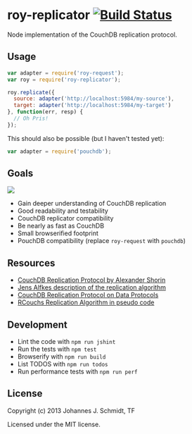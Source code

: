 roy-replicator [![Build Status](https://secure.travis-ci.org/jo/roy-replicator.png?branch=master)](http://travis-ci.org/jo/roy-replicator)
==============
Node implementation of the CouchDB replication protocol.

Usage
-----
```js
var adapter = require('roy-request');
var roy = require('roy-replicator');

roy.replicate({
  source: adapter('http://localhost:5984/my-source'),
  target: adapter('http://localhost:5984/my-target')
}, function(err, resp) {
  // Oh Pris!
});
```

This should also be possible (but I haven't tested yet):
```js
var adapter = require('pouchdb');
```

Goals
-----
<img src=https://raw.github.com/jo/roy-replicator/d3d01e8a6b2e62410e3285fa4e9bdf3425c79bb8/test/fixtures/roy.jpg>

* Gain deeper understanding of CouchDB replication
* Good readability and testability
* CouchDB replicator compatibility
* Be nearly as fast as CouchDB
* Small browserified footprint
* PouchDB compatibility (replace `roy-request` with `pouchdb`)

Resources
---------
* [CouchDB Replication Protocol by Alexander Shorin](http://kxepal.iriscouch.com/docs/dev/replication/protocol.html)
* [Jens Alfkes description of the replication algorithm](https://github.com/couchbaselabs/TouchDB-iOS/wiki/Replication-Algorithm)
* [CouchDB Replication Protocol on Data Protocols](http://www.dataprotocols.org/en/latest/couchdb_replication.html)
* [RCouchs Replication Algorithm in pseudo code](https://github.com/refuge/rcouch/wiki/Replication-Algorithm)

Development
-----------
* Lint the code with `npm run jshint`
* Run the tests with `npm test`
* Browserify with `npm run build`
* List TODOS with `npm run todos`
* Run performance tests with `npm run perf`

License
-------
Copyright (c) 2013 Johannes J. Schmidt, TF

Licensed under the MIT license.
